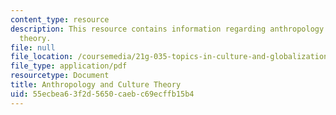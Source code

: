 ```yaml
---
content_type: resource
description: This resource contains information regarding anthropology and culture
  theory.
file: null
file_location: /coursemedia/21g-035-topics-in-culture-and-globalization-fall-2003/55ecbea63f2d5650caebc69ecffb15b4_MIT21G_035F03_l01.pdf
file_type: application/pdf
resourcetype: Document
title: Anthropology and Culture Theory
uid: 55ecbea6-3f2d-5650-caeb-c69ecffb15b4
---
```

